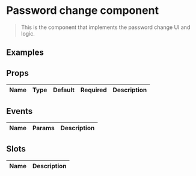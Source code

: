 # Password change component

> This is the component that implements the password change UI and logic. 

## Examples

## Props
| Name | Type | Default | Required | Description |
|------|------|---------|----------|-------------|

## Events
| Name | Params | Description |
|------|--------|-------------|

## Slots
| Name | Description |
|------|-------------|


